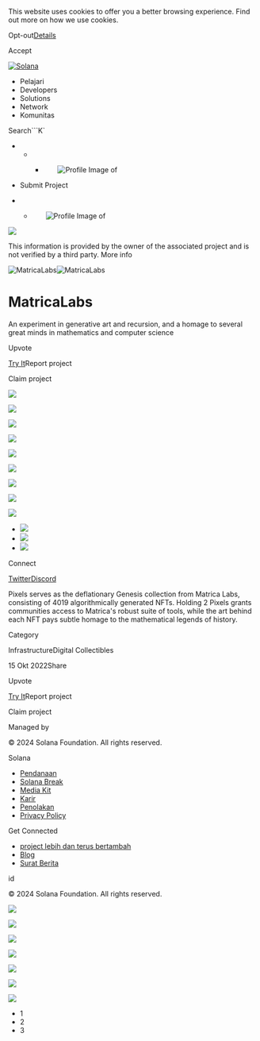 This website uses cookies to offer you a better browsing experience. Find out
more on how we use cookies.

Opt-out[Details](/id/privacy-policy#collection-of-information)

Accept

[![Solana](/_next/static/media/logotype.e4df684f.svg)](/id)

  * Pelajari
  * Developers
  * Solutions
  * Network
  * Komunitas

Search```K`

  *   *   * ![](data:image/svg+xml,%3csvg%20xmlns=%27http://www.w3.org/2000/svg%27%20version=%271.1%27%20width=%2728%27%20height=%2728%27/%3e)![Profile Image of ](/_next/static/media/ecosystem_user.7ebb52fa.svg)

  * Submit Project
  *   * ![](data:image/svg+xml,%3csvg%20xmlns=%27http://www.w3.org/2000/svg%27%20version=%271.1%27%20width=%2728%27%20height=%2728%27/%3e)![Profile Image of ](/_next/static/media/ecosystem_user.7ebb52fa.svg)

![](/_next/image?url=%2F_next%2Fstatic%2Fmedia%2Fhero.631479cd.png&w=3840&q=75)

This information is provided by the owner of the associated project and is not
verified by a third party. More info

![MatricaLabs](/_next/image?url=%2Fapi%2Fprojectimg%2Fcl9a80be1004009l5g0m3e458%3Ftype%3DLOGO&w=3840&q=75)![MatricaLabs](/_next/image?url=%2Fapi%2Fprojectimg%2Fcl9a80be1004009l5g0m3e458%3Ftype%3DLOGO&w=3840&q=75)

# MatricaLabs

An experiment in generative art and recursion, and a homage to several great
minds in mathematics and computer science

Upvote

[Try It](https://matrica.io/)Report project

Claim project

![](/api/projectimg/cl9a80be1004009l5g0m3e458?type=IMG&number=0)

![](/api/projectimg/cl9a80be1004009l5g0m3e458?type=IMG&number=1)

![](/api/projectimg/cl9a80be1004009l5g0m3e458?type=IMG&number=2)

![](/api/projectimg/cl9a80be1004009l5g0m3e458?type=IMG&number=0)

![](/api/projectimg/cl9a80be1004009l5g0m3e458?type=IMG&number=1)

![](/api/projectimg/cl9a80be1004009l5g0m3e458?type=IMG&number=2)

![](/api/projectimg/cl9a80be1004009l5g0m3e458?type=IMG&number=0)

![](/api/projectimg/cl9a80be1004009l5g0m3e458?type=IMG&number=1)

![](/api/projectimg/cl9a80be1004009l5g0m3e458?type=IMG&number=2)

  * ![](/_next/image?url=%2Fapi%2Fprojectimg%2Fcl9a80be1004009l5g0m3e458%3Ftype%3DIMG%26number%3D0&w=3840&q=75)
  * ![](/_next/image?url=%2Fapi%2Fprojectimg%2Fcl9a80be1004009l5g0m3e458%3Ftype%3DIMG%26number%3D1&w=3840&q=75)
  * ![](/_next/image?url=%2Fapi%2Fprojectimg%2Fcl9a80be1004009l5g0m3e458%3Ftype%3DIMG%26number%3D2&w=3840&q=75)

Connect

[Twitter](https://twitter.com/MatricaLabs)[Discord](https://discord.com/invite/MatricaLabs)

Pixels serves as the deflationary Genesis collection from Matrica Labs,
consisting of 4019 algorithmically generated NFTs. Holding 2 Pixels grants
communities access to Matrica's robust suite of tools, while the art behind
each NFT pays subtle homage to the mathematical legends of history.

Category

InfrastructureDigital Collectibles

15 Okt 2022Share

Upvote

[Try It](https://matrica.io/)Report project

Claim project

Managed by

[](/id)

[](/youtube)[](/twitter)[](/discord)[](/reddit)[](/github)[](/telegram)

© 2024 Solana Foundation. All rights reserved.

Solana

  * [Pendanaan](https://solana.org/grants)
  * [Solana Break](https://break.solana.com/)
  * [Media Kit](/id/branding)
  * [Karir](https://jobs.solana.com/)
  * [Penolakan](/id/tos)
  * [Privacy Policy](/id/privacy-policy)

Get Connected

  * [project lebih dan terus bertambah](/id/ecosystem)
  * [Blog](/id/news)
  * [Surat Berita](/id/newsletter)

id

© 2024 Solana Foundation. All rights reserved.

![](/api/projectimg/cl9a80be1004009l5g0m3e458?type=IMG&number=2)

![](/api/projectimg/cl9a80be1004009l5g0m3e458?type=IMG&number=0)

![](/api/projectimg/cl9a80be1004009l5g0m3e458?type=IMG&number=1)

![](/api/projectimg/cl9a80be1004009l5g0m3e458?type=IMG&number=2)

![](/api/projectimg/cl9a80be1004009l5g0m3e458?type=IMG&number=0)

![](/api/projectimg/cl9a80be1004009l5g0m3e458?type=IMG&number=1)

![](/api/projectimg/cl9a80be1004009l5g0m3e458?type=IMG&number=2)

  * 1
  * 2
  * 3


